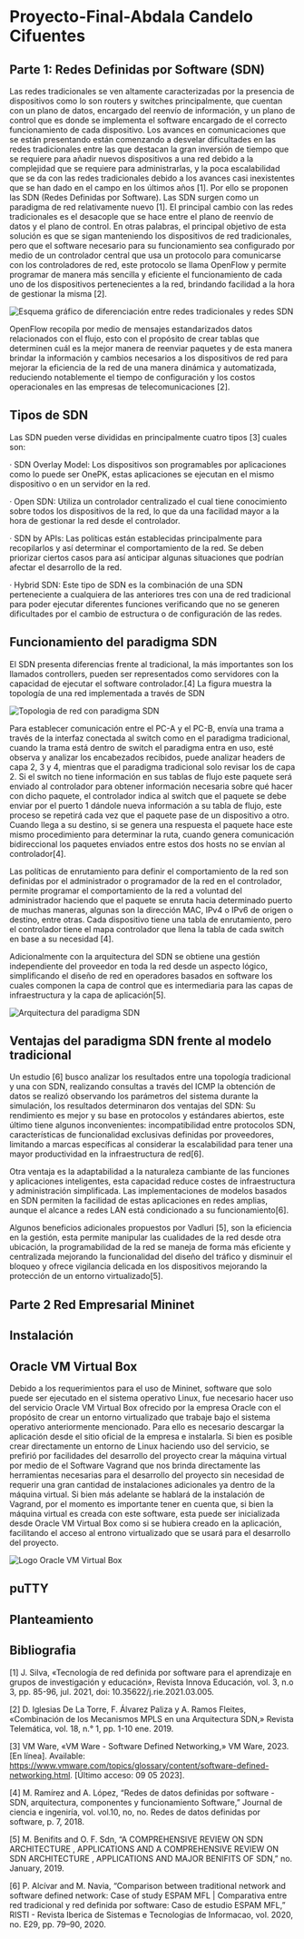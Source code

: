 # Proyecto-Final-Abdala Candelo Cifuentes

## **Parte 1: Redes Definidas por Software (SDN)**

Las redes tradicionales se ven altamente caracterizadas por la presencia de dispositivos como lo son routers y switches principalmente, que cuentan con un plano de datos, encargado del reenvío de información, y un plano de control que es donde se implementa el software encargado de el correcto funcionamiento de cada dispositivo. Los avances en comunicaciones que se están presentando están comenzando a desvelar dificultades en las redes tradicionales entre las que destacan la gran inversión de tiempo que se requiere para añadir nuevos dispositivos a una red debido a la complejidad que se requiere para administrarlas, y la poca escalabilidad que se da con las redes tradicionales debido a los avances casi inexistentes que se han dado en el campo en los últimos años [1]. Por ello se proponen las SDN (Redes Definidas por Software).
Las SDN surgen como un paradigma de red relativamente nuevo [1]. El principal cambio con las redes tradicionales es el desacople que se hace entre el plano de reenvío de datos y el plano de control. En otras palabras, el principal objetivo de esta solución es que se sigan manteniendo los dispositivos de red tradicionales, pero que el software necesario para su funcionamiento sea configurado por medio de un controlador central que usa un protocolo para comunicarse con los controladores de red, este protocolo se llama OpenFlow y permite programar de manera más sencilla y eficiente el funcionamiento de cada uno de los dispositivos pertenecientes a la red, brindando facilidad a la hora de gestionar la misma [2].

![Esquema gráfico de diferenciación entre redes tradicionales y redes SDN](images/esquema_comparación.png)

OpenFlow recopila por medio de mensajes estandarizados datos relacionados con el flujo, esto con el propósito de crear tablas que determinen cuál es la mejor manera de reenviar paquetes y de esta manera brindar la información y cambios necesarios a los dispositivos de red para mejorar la eficiencia de la red de una manera dinámica y automatizada, reduciendo notablemente el tiempo de configuración y los costos operacionales en las empresas de telecomunicaciones [2].

## Tipos de SDN

Las SDN pueden verse divididas en principalmente cuatro tipos [3] cuales son:

·        SDN Overlay Model: Los dispositivos son programables por aplicaciones como lo puede ser OnePK, estas aplicaciones se ejecutan en el mismo dispositivo o en un servidor en la red.

·        Open SDN: Utiliza un controlador centralizado el cual tiene conocimiento sobre todos los dispositivos de la red, lo que da una facilidad mayor a la hora de gestionar la red desde el controlador.

·        SDN by APIs: Las políticas están establecidas principalmente para recopilarlos y así determinar el comportamiento de la red. Se deben priorizar ciertos casos para así anticipar algunas situaciones que podrían afectar el desarrollo de la red.

·        Hybrid SDN: Este tipo de SDN es la combinación de una SDN perteneciente a cualquiera de las anteriores tres con una de red tradicional para poder ejecutar diferentes funciones verificando que no se generen dificultades por el cambio de estructura o de configuración de las redes.

## Funcionamiento del paradigma SDN 

El SDN presenta diferencias frente al tradicional, la más importantes son los llamados controllers, pueden ser representados como servidores con la capacidad de ejecutar el software controlador.[4] La figura muestra la topología de una red implementada a través de SDN

![Topologia de red con paradigma SDN](images/topologia_paradigmaSDN.png)

Para establecer comunicación entre el PC-A y el PC-B, envía una trama a través de la interfaz conectada al switch como en el paradigma tradicional, cuando la trama está dentro de switch el paradigma entra en uso, esté observa y analizar los encabezados recibidos, puede analizar headers de capa 2, 3 y 4, mientras que el paradigma tradicional solo revisar los de capa 2. Si el switch no tiene información en sus tablas de flujo este paquete será enviado al controlador para obtener información necesaria sobre qué hacer con dicho paquete, el controlador indica al switch que el paquete se debe enviar por el puerto 1 dándole nueva información a su tabla de flujo, este proceso se repetirá cada vez que el paquete pase de un dispositivo a otro. Cuando llega a su destino, si se genera una respuesta el paquete hace este mismo procedimiento para determinar la ruta, cuando genera comunicación bidireccional los paquetes enviados entre estos dos hosts no se envían al controlador[4].

Las políticas de enrutamiento para definir el comportamiento de la red son definidas por el administrador o programador de la red en el controlador, permite programar el comportamiento de la red a voluntad del administrador haciendo que el paquete se enruta hacia determinado puerto de muchas maneras, algunas son la dirección MAC, IPv4 o IPv6 de origen o destino, entre otras. Cada dispositivo tiene una tabla de enrutamiento, pero el controlador tiene el mapa controlador que llena la tabla de cada switch en base a su necesidad [4].

Adicionalmente con la arquitectura del SDN se obtiene una gestión independiente del proveedor en toda la red desde un aspecto lógico, simplificando el diseño de red en operadores basados en software los cuales componen la capa de control que es intermediaria para las capas de infraestructura y la capa de aplicación[5].

![Arquitectura del paradigma SDN](images/arquitectura_paradigma_SDN.png)

## Ventajas del paradigma SDN frente al modelo tradicional

Un estudio [6] busco analizar los resultados entre una topología tradicional y una con SDN, realizando consultas a través del ICMP la obtención de datos se realizó observando los parámetros del sistema durante la simulación, los resultados determinaron dos ventajas del SDN: Su rendimiento es mejor y su base en protocolos y estándares abiertos, este último tiene algunos inconvenientes: incompatibilidad entre protocolos SDN, características de funcionalidad exclusivas definidas por  proveedores, limitando a marcas específicas al considerar la escalabilidad para tener una mayor productividad en la infraestructura de red[6].

Otra ventaja es la adaptabilidad a la naturaleza cambiante de las funciones y aplicaciones inteligentes, esta capacidad reduce costes de infraestructura y administración simplificada. Las implementaciones de modelos basados en SDN permiten la facilidad de estas aplicaciones en redes amplias, aunque el alcance a redes LAN está condicionado a su funcionamiento[6].

Algunos beneficios adicionales propuestos por Vadluri [5], son la eficiencia en la gestión, esta permite manipular las cualidades de la red desde otra ubicación, la programabilidad de la red se maneja de forma más eficiente y centralizada mejorando la funcionalidad del diseño del tráfico y disminuir el bloqueo y ofrece vigilancia delicada en los dispositivos mejorando la protección de un entorno virtualizado[5].

## **Parte 2 Red Empresarial Mininet**

## Instalación
## Oracle VM Virtual Box
Debido a los requerimientos para el uso de Mininet, software que solo puede ser ejecutado en el sistema operativo Linux, fue necesario hacer uso del servicio Oracle VM Virtual Box ofrecido por la empresa Oracle con el propósito de crear un entorno virtualizado que trabaje bajo el sistema operativo anteriormente mencionado. Para ello es necesario descargar la aplicación desde el sitio oficial de la empresa e instalarla. Si bien es posible crear directamente un entorno de Linux haciendo uso del servicio, se prefirió por facilidades del desarrollo del proyecto crear la máquina virtual por medio de el Software Vagrand que nos brinda directamente las herramientas necesarias para el desarrollo del proyecto sin necesidad de requerir una gran cantidad de instalaciones adicionales ya dentro de la máquina virtual. Si bien más adelante se hablará de la instalación de Vagrand, por el momento es importante tener en cuenta que, si bien la máquina virtual es creada con este software, esta puede ser inicializada desde Oracle VM Virtual Box como si se hubiera creado en la aplicación, facilitando el acceso al entrono virtualizado que se usará para el desarrollo del proyecto.

![Logo Oracle VM Virtual Box](images/ORACLE_VM_LOGO.jpg)

## puTTY
## Planteamiento

## **Bibliografia**

[1]      	J. Silva, «Tecnología de red definida por software para el aprendizaje en grupos de investigación y educación», Revista Innova Educación, vol. 3, n.o 3, pp. 85-96, jul. 2021, doi: 10.35622/j.rie.2021.03.005.

[2]      	D. Iglesias De La Torre, F. Álvarez Paliza y A. Ramos Fleites, «Combinación de los Mecanismos MPLS en una Arquitectura SDN,» Revista Telemática, vol. 18, n.° 1, pp. 1-10 ene. 2019.

[3]      	VM Ware, «VM Ware - Software Defined Networking,» VM Ware, 2023. [En línea]. Available: https://www.vmware.com/topics/glossary/content/software-defined-networking.html. [Último acceso: 09 05 2023].

[4]    	M. Ramírez and A. López, “Redes de datos definidas por software - SDN, arquitectura, componentes y funcionamiento Software,” Journal de ciencia e ingeniría, vol. vol.10, no, no. Redes de datos definidas por software, p. 7, 2018.

[5]    	M. Benifits and O. F. Sdn, “A COMPREHENSIVE REVIEW ON SDN ARCHITECTURE , APPLICATIONS AND A COMPREHENSIVE REVIEW ON SDN ARCHITECTURE , APPLICATIONS AND MAJOR BENIFITS OF SDN,” no. January, 2019.

[6]    	P. Alcívar and M. Navia, “Comparison between traditional network and software defined network: Case of study ESPAM MFL | Comparativa entre red tradicional y red definida por software: Caso de estudio ESPAM MFL,” RISTI - Revista Iberica de Sistemas e Tecnologias de Informacao, vol. 2020, no. E29, pp. 79–90, 2020.
